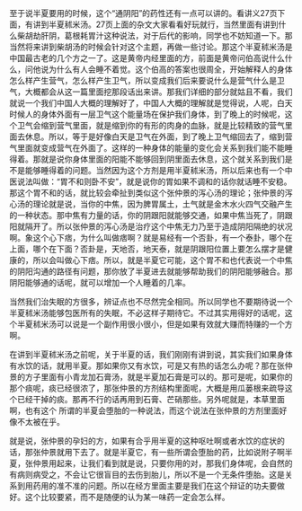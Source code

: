 至于说半夏要用的时候，这个“通阴阳”的药性还有一点可以讲的。看讲义27页下面，有讲到半夏秫米汤。27页上面的杂文大家看看好玩就行，当然里面有讲到什么柴胡劫肝阴，葛根耗胃汁这种说法，对于后代的影响，同学也不妨知道一下。那当然将来讲到柴胡汤的时候会针对这个主题，再做一些讨论。那这个半夏秫米汤是中国最古老的几个方之一了。这是黄帝内经里面的方，前面是黄帝问伯高说什么什么，问他说为什么有人会睡不着觉。这个伯高的答案也很周全，开始解释人的身体怎么样产生营气，怎么样产生卫气，所以变成我们后来要说什么是营气什么是卫气，大概都会从这一篇里面挖那段话出来讲。那我们详细的部分就姑且不看，我们就说一个我们中国人大概的理解好了，中国人大概的理解就是觉得说，人呢，白天时候人的身体外面有一层卫气这个能量场在保护我们身体，到了晚上的时候呢，这个卫气会缩到营气里面，就是缩到你的有形的肉身的血脉，就是比较精致的营气里面去休息。所以，等于是好像白天是卫气在外面，到了晚上卫气缩回去了，缩到营气里面就变成营气在外面了。这样的一种身体的能量的变化会关系到我们能不能睡得着。那就是说你身体里面的阳能不能够回到阴里面去休息，这个就关系到我们是不是能够睡得着的问题。当然因为这个方剂是用半夏秫米汤，所以后来也有一个中医说法叫做：“胃不和则卧不安”，就是说你的胃如果不调和的话你就话睡不安稳。
那这个胃不和的话，就比较会牵扯到类似这个张仲景的泻心汤的理论；张仲景的泻心汤的理论就是说，当你的中焦，因为脾胃属土，土气就是金木水火四气交融产生的一种状态。那中焦有力量的话，你的阴跟阳就能够交通，如果中焦当死了，阴跟阳就隔开了。所以张仲景的泻心汤是治疗这个中焦无力乃至于造成阴阳隔绝的状况啊。象这个心下痞，为什么叫做痞啊？就是易经有一个否卦，有一个泰卦，哪个在上面，哪个在下面？否卦是，天地否，地天泰，就是阴跟阳位置上要怎么摆才是健康的，所以会叫做心下痞。所以，就是半夏它可能，这个胃不和也代表说一个中焦的阴阳沟通的路径有问题，那你放了半夏进去就能够帮助我们的阴阳能够融合。那阴阳能够通的话呢，就可以增加一个人睡着的几率。

当然我们治失眠的方很多，辨证点也不尽然完全相同。所以同学也不要期待说一个半夏秫米汤能够包医所有的失眠，不必这样子期待它。不过其实用得好的话呢，这个半夏秫米汤可以说是一个副作用很小很小，但是如果有效就大赚而特赚的一个方啊。

在讲到半夏秫米汤之前呢，关于半夏的话，我们刚刚有讲到说，其实我们如果身体有水饮的话，就用半夏。那如果你又有水饮，可是又有热的话怎么办呢？那在张仲景的方子里面有小青龙加石膏汤，就是半夏加石膏是可以的。那可是呢，如果你的那个痰呢，痰已经很浓了，那张仲景的方剂结构里面呢，大概是用瓜蒌根来疏导这个已经干掉的痰。那再不行的话再用到石膏、芒硝那些。另外呢就是，本草里面啊，也有这个 所谓的半夏会堕胎的一种说法，而这个说法在张仲景的方剂里面好像不太被在乎。

就是说，张仲景的孕妇的方，如果有合乎用半夏的这种呕吐啊或者水饮的症状的话，那张仲景就用下去了。就是半夏它，有一些所谓会堕胎的药，比如说附子啊半夏，张仲景用起来，让我们看到就是说，只要你用的对，那我们身体呢，会自然的有病则病受之，不会让它很盲目的去伤到胎儿，所以不是一个无条件堕胎。这是关系到用药用的准不准的问题。所以在经方里面主要是我们在这个辩证的功夫要做好。这个比较要紧，而不是随便的认为某一味药一定会怎么样。
